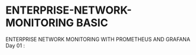 # ENTERPRISE-NETWORK-MONITORING BASIC
ENTERPRISE NETWORK MONITORING WITH PROMETHEUS AND GRAFANA <br>
Day 01 : 
